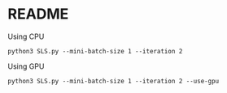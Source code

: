 # README
Using CPU

`python3 SLS.py --mini-batch-size 1 --iteration 2`

Using GPU

`python3 SLS.py --mini-batch-size 1 --iteration 2 --use-gpu`